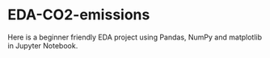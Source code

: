 # EDA-CO2-emissions
Here is a beginner friendly EDA project using Pandas, NumPy and matplotlib in Jupyter Notebook.

